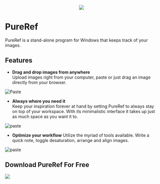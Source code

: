<div align="center"><img src="https://github.com/user-attachments/assets/0ee6396e-6cab-4474-94eb-ecddb0034c21"></div>

# PureRef
PureRef is a stand-alone program for Windows that keeps track of your images.

## Features
- **Drag and drop images from anywhere** <br>
Upload images right from your computer, paste or just drag an image directly from your browser.

![Paste](https://www.pureref.com/images/info_screens/front_example1v2.gif?v=1715686646)
- **Always where you need it** <br>
Keep your inspiration forever at hand by setting PureRef to always stay on top of your workspace. With its minimalistic interface it takes up just as much space as you want it to.

![paste](https://www.pureref.com/images/info_screens/front_example2v2.gif?v=1715686646)

- **Optimize your workflow**
Utilize the myriad of tools available. Write a quick note, toggle desaturation, arrange and align images.

![paste](https://www.pureref.com/images/info_screens/front_example3v2.gif?v=1715686646)

## Download PureRef For Free

<a href=""><img src="https://github.com/user-attachments/assets/5b72cb07-6280-43d9-8bdc-73139114313b"></a>
